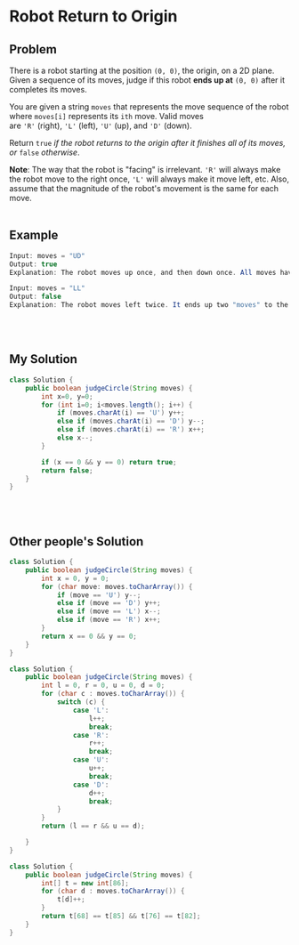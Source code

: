 # Robot Return to Origin

## Problem
There is a robot starting at the position `(0, 0)`, the origin, on a 2D plane. Given a sequence of its moves, judge if this robot **ends up at** `(0, 0)` after it completes its moves.

You are given a string `moves` that represents the move sequence of the robot where `moves[i]` represents its `ith` move. Valid moves are `'R'` (right), `'L'` (left), `'U'` (up), and `'D'` (down).

Return `true` *if the robot returns to the origin after it finishes all of its moves, or* `false` *otherwise*.

**Note**: The way that the robot is "facing" is irrelevant. `'R'` will always make the robot move to the right once, `'L'` will always make it move left, etc. Also, assume that the magnitude of the robot's movement is the same for each move.
<br><br>

## Example
```java
Input: moves = "UD"
Output: true
Explanation: The robot moves up once, and then down once. All moves have the same magnitude, so it ended up at the origin where it started. Therefore, we return true.
```
```java
Input: moves = "LL"
Output: false
Explanation: The robot moves left twice. It ends up two "moves" to the left of the origin. We return false because it is not at the origin at the end of its moves.
```
<br><br>

## My Solution
```java
class Solution {
    public boolean judgeCircle(String moves) {
        int x=0, y=0;
        for (int i=0; i<moves.length(); i++) {
            if (moves.charAt(i) == 'U') y++;
            else if (moves.charAt(i) == 'D') y--;
            else if (moves.charAt(i) == 'R') x++;
            else x--;
        }

        if (x == 0 && y == 0) return true;
        return false;
    }
}
```
<br><br>

## Other people's Solution
```java
class Solution {
    public boolean judgeCircle(String moves) {
        int x = 0, y = 0;
        for (char move: moves.toCharArray()) {
            if (move == 'U') y--;
            else if (move == 'D') y++;
            else if (move == 'L') x--;
            else if (move == 'R') x++;
        }
        return x == 0 && y == 0;
    }
}
```
```java
class Solution {
    public boolean judgeCircle(String moves) {
        int l = 0, r = 0, u = 0, d = 0;
        for (char c : moves.toCharArray()) {
            switch (c) {
                case 'L':
                    l++;
                    break;
                case 'R':
                    r++;
                    break;
                case 'U':
                    u++;
                    break;
                case 'D':
                    d++;
                    break;
            }
        }
        return (l == r && u == d);

    }
}
```
```java
class Solution {
    public boolean judgeCircle(String moves) {
		int[] t = new int[86];
		for (char d : moves.toCharArray()) {
			t[d]++;
		}
		return t[68] == t[85] && t[76] == t[82];
    }
}
```